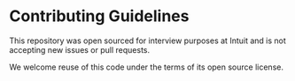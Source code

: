 # Contributing Guidelines

This repository was open sourced for interview purposes at Intuit and is not accepting new issues or pull requests.

We welcome reuse of this code under the terms of its open source license.